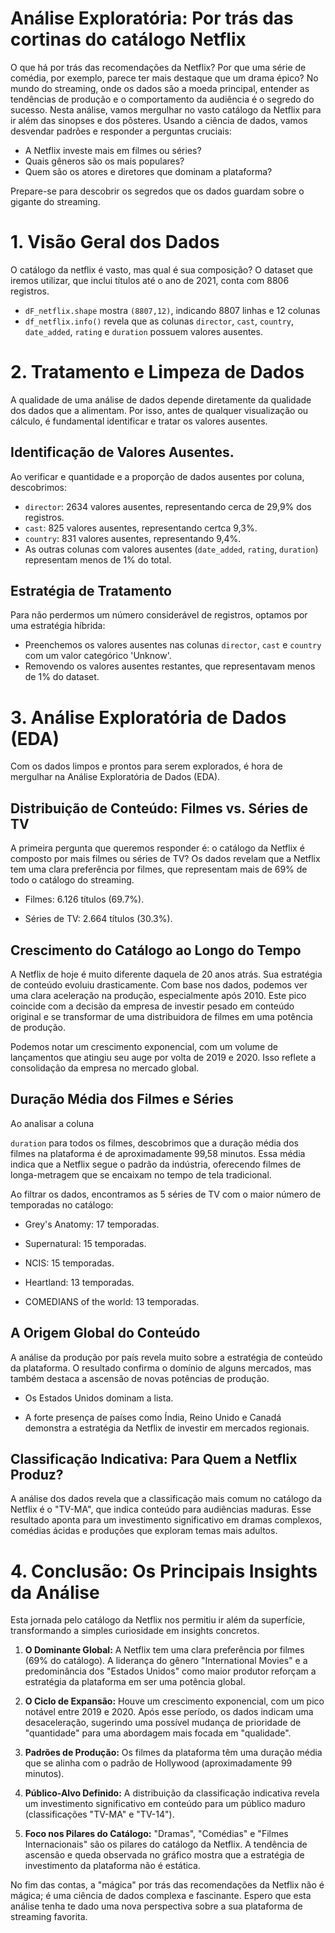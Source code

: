 # Análise Exploratória: Por trás das cortinas do catálogo Netflix
O que há por trás das recomendações da Netflix? Por que uma série de comédia, por exemplo, parece ter mais destaque que um drama épico? No mundo do streaming, onde os dados são a moeda principal, entender as tendências de produção e o comportamento da audiência é o segredo do sucesso.
Nesta análise, vamos mergulhar no vasto catálogo da Netflix para ir além das sinopses e dos pôsteres. Usando a ciência de dados, vamos desvendar padrões e responder a perguntas cruciais:

- A Netflix investe mais em filmes ou séries?
- Quais gêneros são os mais populares?
- Quem são os atores e diretores que dominam a plataforma?

Prepare-se para descobrir os segredos que os dados guardam sobre o gigante do streaming.

# 1. Visão Geral dos Dados
O catálogo da netflix é vasto, mas qual é sua composição? O dataset que iremos utilizar, que inclui títulos até o ano de 
2021, conta com 8806 registros.

- ```dF_netflix.shape``` mostra ```(8807,12)```, indicando 8807 linhas e 12 colunas
- ```df_netflix.info()``` revela que as colunas ```director```, ```cast```, ```country```, ```date_added```, ```rating``` e ```duration``` possuem valores ausentes.

# 2. Tratamento e Limpeza de Dados
A qualidade de uma análise de dados depende diretamente da qualidade dos dados que a alimentam. Por isso, antes de qualquer visualização ou cálculo, é fundamental identificar e tratar os valores ausentes.

## Identificação de Valores Ausentes.
Ao verificar e quantidade e a proporção de dados ausentes por coluna, descobrimos:
- ```director```: 2634 valores ausentes, representando cerca de 29,9% dos registros.
- ```cast```: 825 valores ausentes, representando certca 9,3%.
- ```country```: 831 valores ausentes, representando 9,4%.
- As outras colunas com valores ausentes (```date_added```, ```rating```, ```duration```) representam menos de 1% do total.

## Estratégia de Tratamento
Para não perdermos um número considerável de registros, optamos por uma estratégia híbrida:
- Preenchemos os valores ausentes nas colunas ```director```, ```cast``` e ```country``` com um valor categórico 'Unknow'.
- Removendo os valores ausentes restantes, que representavam menos de 1% do dataset.

# 3. Análise Exploratória de Dados (EDA)
Com os dados limpos e prontos para serem explorados, é hora de mergulhar na Análise Exploratória de Dados (EDA).

## Distribuição de Conteúdo: Filmes vs. Séries de TV
A primeira pergunta que queremos responder é: o catálogo da Netflix é composto por mais filmes ou séries de TV? Os dados revelam que a Netflix tem uma clara preferência por filmes, que representam mais de 69% de todo o catálogo do streaming.


- Filmes: 6.126 títulos (69.7%).



- Séries de TV: 2.664 títulos (30.3%).


## Crescimento do Catálogo ao Longo do Tempo
A Netflix de hoje é muito diferente daquela de 20 anos atrás. Sua estratégia de conteúdo evoluiu drasticamente. Com base nos dados, podemos ver uma clara aceleração na produção, especialmente após 2010. Este pico coincide com a decisão da empresa de investir pesado em conteúdo original e se transformar de uma distribuidora de filmes em uma potência de produção.


Podemos notar um crescimento exponencial, com um volume de lançamentos que atingiu seu auge por volta de 2019 e 2020. Isso reflete a consolidação da empresa no mercado global.

## Duração Média dos Filmes e Séries
Ao analisar a coluna 

```duration``` para todos os filmes, descobrimos que a duração média dos filmes na plataforma é de aproximadamente 99,58 minutos. Essa média indica que a Netflix segue o padrão da indústria, oferecendo filmes de longa-metragem que se encaixam no tempo de tela tradicional.



Ao filtrar os dados, encontramos as 5 séries de TV com o maior número de temporadas no catálogo:

- Grey's Anatomy: 17 temporadas.

- Supernatural: 15 temporadas.

- NCIS: 15 temporadas.

- Heartland: 13 temporadas.

- COMEDIANS of the world: 13 temporadas.

## A Origem Global do Conteúdo
A análise da produção por país revela muito sobre a estratégia de conteúdo da plataforma. O resultado confirma o domínio de alguns mercados, mas também destaca a ascensão de novas potências de produção.


- Os Estados Unidos dominam a lista.

- A forte presença de países como Índia, Reino Unido e Canadá demonstra a estratégia da Netflix de investir em mercados regionais.

## Classificação Indicativa: Para Quem a Netflix Produz?
A análise dos dados revela que a classificação mais comum no catálogo da Netflix é o "TV-MA", que indica conteúdo para audiências maduras. Esse resultado aponta para um investimento significativo em dramas complexos, comédias ácidas e produções que exploram temas mais adultos.


# 4. Conclusão: Os Principais Insights da Análise
Esta jornada pelo catálogo da Netflix nos permitiu ir além da superfície, transformando a simples curiosidade em insights concretos.


1. **O Dominante Global:** A Netflix tem uma clara preferência por filmes (69% do catálogo). A liderança do gênero "International Movies" e a predominância dos "Estados Unidos" como maior produtor reforçam a estratégia da plataforma em ser uma potência global.



2. **O Ciclo de Expansão:** Houve um crescimento exponencial, com um pico notável entre 2019 e 2020. Após esse período, os dados indicam uma desaceleração, sugerindo uma possível mudança de prioridade de "quantidade" para uma abordagem mais focada em "qualidade".



3. **Padrões de Produção:** Os filmes da plataforma têm uma duração média que se alinha com o padrão de Hollywood (aproximadamente 99 minutos).


4. **Público-Alvo Definido:** A distribuição da classificação indicativa revela um investimento significativo em conteúdo para um público maduro (classificações "TV-MA" e "TV-14").


5. **Foco nos Pilares do Catálogo:** "Dramas", "Comédias" e "Filmes Internacionais" são os pilares do catálogo da Netflix. A tendência de ascensão e queda observada no gráfico mostra que a estratégia de investimento da plataforma não é estática.


No fim das contas, a "mágica" por trás das recomendações da Netflix não é mágica; é uma ciência de dados complexa e fascinante. Espero que esta análise tenha te dado uma nova perspectiva sobre a sua plataforma de streaming favorita.
